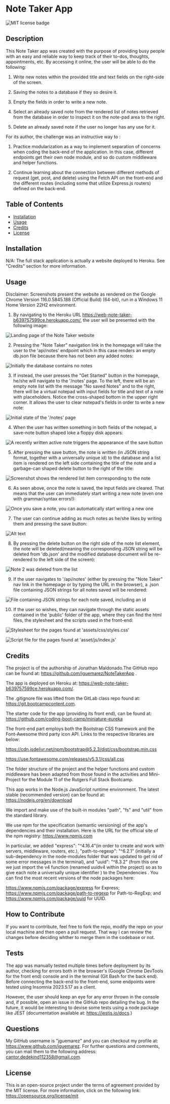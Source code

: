 # Note Taker App

![MIT license badge](https://img.shields.io/badge/license-MIT-blue)

## Description

This Note Taker app was created with the purpose of providing busy people with an easy and reliable way to keep track of their to-dos, thoughts, appointments, etc. By accessing it online, the user will be able to do the following:

1. Write new notes within the provided title and text fields on the right-side of the screen.

2. Saving the notes to a database if they so desire it.

3. Empty the fields in order to write a new note.

4. Select an already saved note from the rendered list of notes retrieved from the database in order to inspect it on the note-pad area to the right.

5. Delete an already saved note if the user no longer has any use for it.

For its author, the challenge was an instructive way to :

1. Practice modularization as a way to implement separation of concerns when coding the back-end of the application. In this case, different endpoints get their own node module, and so do custom middleware and helper functions.

2. Continue learning about the connection between different methods of request (get, post, and delete) using the Fetch API on the front-end and the different routes (including some that utilize Express.js routers) defined on the back-end.

## Table of Contents

- [Installation](#installation)
- [Usage](#usage)
- [Credits](#credits)
- [License](#license)

## Installation

N/A: The full stack application is actually a website deployed to Heroku. See "Credits" section for more information.

## Usage

Disclaimer: Screenshots present the website as rendered on the Google Chrome Version 116.0.5845.188 (Official Build) (64-bit), run in a Windows 11 Home Version 22H2 environment.

1. By navigating to the Heroku URL <https://web-note-taker-b639757599ce.herokuapp.com/>, the user will be presented with the following image:

![Landing page of the Note Taker website](images/noteTakerApp-1.png)

2. Pressing the "Note Taker" navigation link in the homepage will take the user to the 'api/notes' endpoint which in this case renders an empty db.json file because there has not been any added notes:

![Initially the database contains no notes](images/noteTakerApp-2.png)

3. If instead, the user presses the "Get Started" button in the homepage, he/she will navigate to the '/notes' page. To the left, there will be an empty note list with the message "No saved Notes" and to the right, there will be a virtual notepad with input fields for title and text of a note with placeholders. Notice the cross-shaped bottom in the upper right corner. It allows the user to clear notepad's fields in order to write a new note:

![Initial state of the '/notes' page](images/noteTakerApp-3.png)

4. When the user has written something in both fields of the notepad, a save-note button shaped loke a floppy disk appears:

![A recently written active note triggers the appearance of the save button](images/noteTakerApp-4.png)

5. After pressing the save button, the note is written (in JSON string format, together with a universally unique id) to the database and a list item is rendered on the left side containing the title of the note and a garbage-can shaped delete button to the right of the title:

![Screenshot shows the rendered list item corresponding to the note](images/noteTakerApp-5.png)

6. As seen above, once the note is saved, the input fields are cleared. That means that the user can immediately start writing a new note (even one with grammar/syntax errors!):

![Once you save a note, you can automatically start writing a new one](images/noteTakerApp-6.png)

7. The user can continue adding as much notes as he/she likes by writing them and pressing the save button:

![Alt text](images/noteTakerApp-8.png)

8. By pressing the delete button on the right side of the note list element, the note will be deleted(meaning the corresponding JSON string will be deleted from 'db.json' and the modified database document will be re-rendered to the left side of the screen):

![Note 2 was deleted from the list](images/noteTakerApp-9.png)

9. If the user navigates to '/api/notes' (either by pressing the "Note Taker" nav link in the homepage or by typing the URL in the browser), a .json file containing JSON strings for all notes saved will be rendered:

![File containing JSON strings for each note saved, including an id](images/noteTakerApp-10.png)

10. If the user so wishes, they can navigate through the static assets contained in the 'public' folder of the app, where they can find the html files, the stylesheet and the scripts used in the front-end:

![Stylesheet for the pages found at 'assets/css/styles.css'](images/staticAssets1.png)

![Script file for the pages found at 'asset/js/index.js' ](images/staticAssets2.png)

## Credits

The project is of the authorship of Jonathan Maldonado.The GitHub repo can be found at: <https://github.com/jguemarez/NoteTakerApp> .

The app is deployed on Heroku at: <https://web-note-taker-b639757599ce.herokuapp.com/>.

The .gitignore file was lifted from the GitLab class repo found at: <https://git.bootcampcontent.com>.

The starter code for the app (providing its front end), can be found at:  <https://github.com/coding-boot-camp/miniature-eureka>

The front-end part employs both the Bootstrap CSS framework and the Font-Awesome third party icon API. Links to the respective libraries are below:

<https://cdn.jsdelivr.net/npm/bootstrap@5.2.3/dist/css/bootstrap.min.css>

<https://use.fontawesome.com/releases/v5.3.1/css/all.css>

The folder structure of the project and the helper functions and custom middleware has been adapted from those found in the activities and Mini-Project for the Module 11 of the Rutgers Full Stack Bootcamp.

This app works in the Node.js JavaScript runtime environment. The latest stable (recommended version) can be found at: <https://nodejs.org/en/download>

We import and make use of the built-in modules "path", "fs" and "util" from the standard library.

We use npm for the specification (semantic versioning) of the app's dependencies and their installation. Here is the URL for the official site of the npm registry: <https://www.npmjs.com>

In particular, we added  "express": "^4.16.4"(in order to create and work with servers, middleware, routers, etc.), "path-to-regexp": "^6.2.1" (initially a sub-dependency in the node-modules folder that was updated to get rid of some error messages in the terminal), and "uuid": "^8.3.2" (from this one we just import the v4 function (renamed uuidv4 within the project) so as to give each note a universally unique identifier ) to the Dependencies . You can find the most recent versions of the node packages here:

<https://www.npmjs.com/package/express> for Express; <https://www.npmjs.com/package/path-to-regexp> for Path-to-RegExp; and <https://www.npmjs.com/package/uuid> for UUID.


## How to Contribute

If you want to contribute, feel free to fork the repo, modify the repo on your local machine and then open a pull request. That way I can review the changes before deciding whther to merge them in the codebase or not.

## Tests

The app was manually tested multiple times before deployment by its author, checking for errors both in the browser's (Google Chrome DevTools for the front end) console and in the terminal (Git Bash for the back end). Before connecting the back-end to the front-end, some endpoints were tested using Insomnia 2023.5.17 as a client.

However, the user should keep an eye for any error thrown in the console and, if possible, open an issue in the GitHub repo detailing the bug. In the future, it would be interesting to devise some tests using a node package like JEST (documentation available at: <https://jestjs.io/docs>.)

## Questions

My GitHub username is "jguemarez" and you can checkout my profile at: <https://www.github.com/jguemarez>.
For further questions and comments, you can mail them to the following address: <cantor.dedekind112358@gmail.com>.

## License

This is an open-source project under the terms of agreement provided by the MIT license. 
For more information, click on the following link: <https://opensource.org/license/mit>

